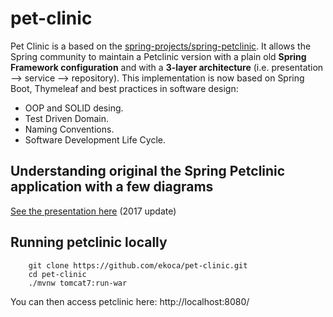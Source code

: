 # pet-clinic

Pet Clinic is a based on the [spring-projects/spring-petclinic](https://github.com/spring-projects/spring-petclinic).
It allows the Spring community to maintain a Petclinic version with a plain old **Spring Framework configuration**
and with a **3-layer architecture** (i.e. presentation --> service --> repository).
This implementation is now based on Spring Boot, Thymeleaf and best practices in software design:

 * OOP and SOLID desing.
 * Test Driven Domain.
 * Naming Conventions.
 * Software Development Life Cycle.

## Understanding original the Spring Petclinic application with a few diagrams
[See the presentation here](http://fr.slideshare.net/AntoineRey/spring-framework-petclinic-sample-application) (2017 update)

## Running petclinic locally
```
	git clone https://github.com/ekoca/pet-clinic.git
	cd pet-clinic
	./mvnw tomcat7:run-war
```

You can then access petclinic here: http://localhost:8080/
